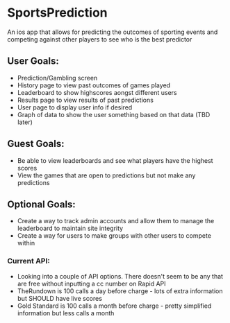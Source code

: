 # SportsPrediction
An ios app that allows for predicting the outcomes of sporting events and competing against other players to see who is the best predictor

## User Goals:
 * Prediction/Gambling screen
 * History page to view past outcomes of games played
 * Leaderboard to show highscores aongst different users
 * Results page to view results of past predictions
 * User page to display user info if desired
 * Graph of data to show the user something based on that data (TBD later)
 
## Guest Goals: 
 * Be able to view leaderboards and see what players have the highest scores
 * View the games that are open to predictions but not make any predictions
 
## Optional Goals:
 * Create a way to track admin accounts and allow them to manage the leaderboard to maintain site integrity
 * Create a way for users to make groups with other users to compete within


### Current API:
 * Looking into a couple of API options. There doesn't seem to be any that are free without inputting a cc number on Rapid API
 * TheRundown is 100 calls a day before charge - lots of extra information but SHOULD have live scores
 * Gold Standard is 100 calls a month before charge - pretty simplified information but less calls a month
